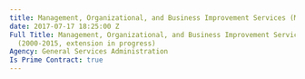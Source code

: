 ```yaml
---
title: Management, Organizational, and Business Improvement Services (MOBIS)
date: 2017-07-17 18:25:00 Z
Full Title: Management, Organizational, and Business Improvement Services (MOBIS)
  (2000-2015, extension in progress)
Agency: General Services Administration
Is Prime Contract: true
---
```


